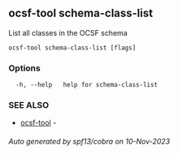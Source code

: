 ## ocsf-tool schema-class-list

List all classes in the OCSF schema

```
ocsf-tool schema-class-list [flags]
```

### Options

```
  -h, --help   help for schema-class-list
```

### SEE ALSO

* [ocsf-tool](ocsf-tool.md)	 - 

###### Auto generated by spf13/cobra on 10-Nov-2023
